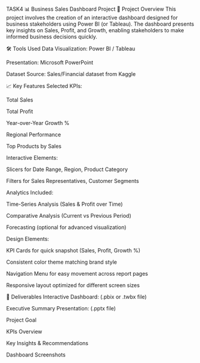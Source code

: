 TASK4 
📊 Business Sales Dashboard Project
📁 Project Overview
This project involves the creation of an interactive dashboard designed for business stakeholders using Power BI (or Tableau).
The dashboard presents key insights on Sales, Profit, and Growth, enabling stakeholders to make informed business decisions quickly.

🛠️ Tools Used
Data Visualization: Power BI / Tableau

Presentation: Microsoft PowerPoint

Dataset Source: Sales/Financial dataset from Kaggle

📈 Key Features
Selected KPIs:

Total Sales

Total Profit

Year-over-Year Growth %

Regional Performance

Top Products by Sales

Interactive Elements:

Slicers for Date Range, Region, Product Category

Filters for Sales Representatives, Customer Segments

Analytics Included:

Time-Series Analysis (Sales & Profit over Time)

Comparative Analysis (Current vs Previous Period)

Forecasting (optional for advanced visualization)

Design Elements:

KPI Cards for quick snapshot (Sales, Profit, Growth %)

Consistent color theme matching brand style

Navigation Menu for easy movement across report pages

Responsive layout optimized for different screen sizes

📝 Deliverables
Interactive Dashboard: (.pbix or .twbx file)

Executive Summary Presentation: (.pptx file)

Project Goal

KPIs Overview

Key Insights & Recommendations

Dashboard Screenshots
